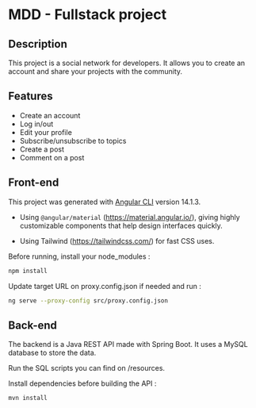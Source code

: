 # MDD - Fullstack project

## Description

This project is a social network for developers. It allows you to create an account and share your projects with the community.

## Features
- Create an account
- Log in/out
- Edit your profile
- Subscribe/unsubscribe to topics
- Create a post
- Comment on a post

## Front-end

This project was generated with [Angular CLI](https://github.com/angular/angular-cli) version 14.1.3.

- Using `@angular/material` (https://material.angular.io/), giving highly customizable components that help design interfaces quickly.

- Using Tailwind (https://tailwindcss.com/) for fast CSS uses.

Before running, install your node_modules :

```bash
npm install
```

Update target URL on proxy.config.json if needed and run :

```bash
ng serve --proxy-config src/proxy.config.json
```


## Back-end

The backend is a Java REST API made with Spring Boot. 
It uses a MySQL database to store the data.

Run the SQL scripts you can find on /resources.

Install dependencies before building the API :

```bash
mvn install
```


